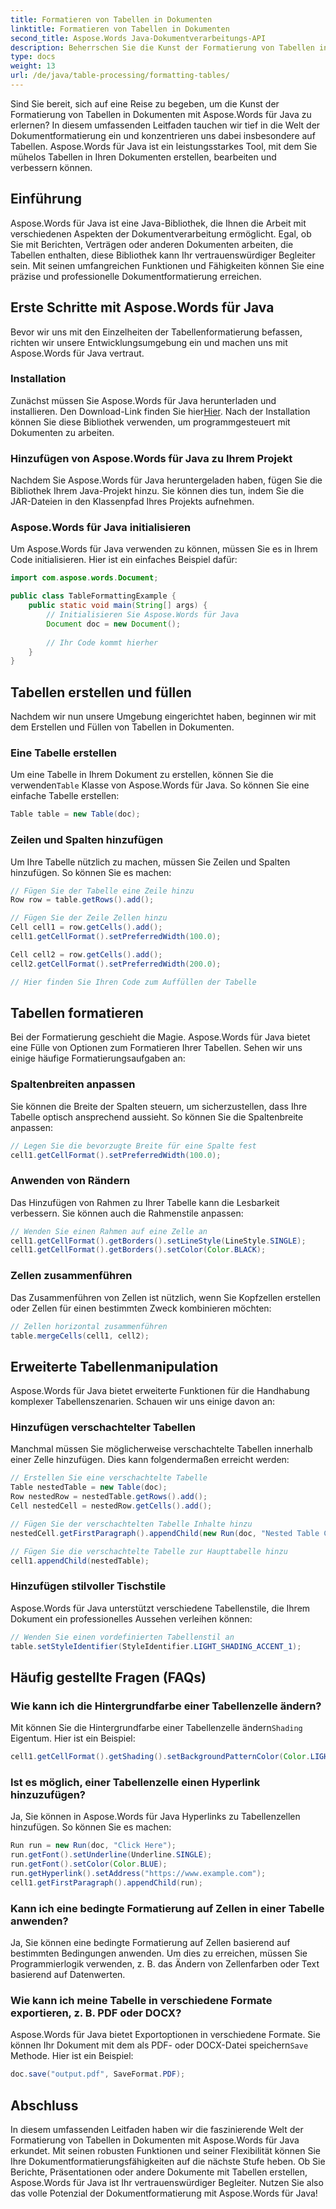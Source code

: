 ```yaml
---
title: Formatieren von Tabellen in Dokumenten
linktitle: Formatieren von Tabellen in Dokumenten
second_title: Aspose.Words Java-Dokumentverarbeitungs-API
description: Beherrschen Sie die Kunst der Formatierung von Tabellen in Dokumenten mit Aspose.Words für Java. Entdecken Sie Schritt-für-Schritt-Anleitungen und Quellcode-Beispiele für eine präzise Tabellenformatierung.
type: docs
weight: 13
url: /de/java/table-processing/formatting-tables/
---
```


Sind Sie bereit, sich auf eine Reise zu begeben, um die Kunst der Formatierung von Tabellen in Dokumenten mit Aspose.Words für Java zu erlernen? In diesem umfassenden Leitfaden tauchen wir tief in die Welt der Dokumentformatierung ein und konzentrieren uns dabei insbesondere auf Tabellen. Aspose.Words für Java ist ein leistungsstarkes Tool, mit dem Sie mühelos Tabellen in Ihren Dokumenten erstellen, bearbeiten und verbessern können.

## Einführung

Aspose.Words für Java ist eine Java-Bibliothek, die Ihnen die Arbeit mit verschiedenen Aspekten der Dokumentverarbeitung ermöglicht. Egal, ob Sie mit Berichten, Verträgen oder anderen Dokumenten arbeiten, die Tabellen enthalten, diese Bibliothek kann Ihr vertrauenswürdiger Begleiter sein. Mit seinen umfangreichen Funktionen und Fähigkeiten können Sie eine präzise und professionelle Dokumentformatierung erreichen.

## Erste Schritte mit Aspose.Words für Java

Bevor wir uns mit den Einzelheiten der Tabellenformatierung befassen, richten wir unsere Entwicklungsumgebung ein und machen uns mit Aspose.Words für Java vertraut.

### Installation

 Zunächst müssen Sie Aspose.Words für Java herunterladen und installieren. Den Download-Link finden Sie hier[Hier](https://releases.aspose.com/words/Java/). Nach der Installation können Sie diese Bibliothek verwenden, um programmgesteuert mit Dokumenten zu arbeiten.

### Hinzufügen von Aspose.Words für Java zu Ihrem Projekt

Nachdem Sie Aspose.Words für Java heruntergeladen haben, fügen Sie die Bibliothek Ihrem Java-Projekt hinzu. Sie können dies tun, indem Sie die JAR-Dateien in den Klassenpfad Ihres Projekts aufnehmen.

### Aspose.Words für Java initialisieren

Um Aspose.Words für Java verwenden zu können, müssen Sie es in Ihrem Code initialisieren. Hier ist ein einfaches Beispiel dafür:

```java
import com.aspose.words.Document;

public class TableFormattingExample {
    public static void main(String[] args) {
        // Initialisieren Sie Aspose.Words für Java
        Document doc = new Document();
        
        // Ihr Code kommt hierher
    }
}
```

## Tabellen erstellen und füllen

Nachdem wir nun unsere Umgebung eingerichtet haben, beginnen wir mit dem Erstellen und Füllen von Tabellen in Dokumenten.

### Eine Tabelle erstellen

 Um eine Tabelle in Ihrem Dokument zu erstellen, können Sie die verwenden`Table` Klasse von Aspose.Words für Java. So können Sie eine einfache Tabelle erstellen:

```java
Table table = new Table(doc);
```

### Zeilen und Spalten hinzufügen

Um Ihre Tabelle nützlich zu machen, müssen Sie Zeilen und Spalten hinzufügen. So können Sie es machen:

```java
// Fügen Sie der Tabelle eine Zeile hinzu
Row row = table.getRows().add();

// Fügen Sie der Zeile Zellen hinzu
Cell cell1 = row.getCells().add();
cell1.getCellFormat().setPreferredWidth(100.0);

Cell cell2 = row.getCells().add();
cell2.getCellFormat().setPreferredWidth(200.0);

// Hier finden Sie Ihren Code zum Auffüllen der Tabelle
```

## Tabellen formatieren

Bei der Formatierung geschieht die Magie. Aspose.Words für Java bietet eine Fülle von Optionen zum Formatieren Ihrer Tabellen. Sehen wir uns einige häufige Formatierungsaufgaben an:

### Spaltenbreiten anpassen

Sie können die Breite der Spalten steuern, um sicherzustellen, dass Ihre Tabelle optisch ansprechend aussieht. So können Sie die Spaltenbreite anpassen:

```java
// Legen Sie die bevorzugte Breite für eine Spalte fest
cell1.getCellFormat().setPreferredWidth(100.0);
```

### Anwenden von Rändern

Das Hinzufügen von Rahmen zu Ihrer Tabelle kann die Lesbarkeit verbessern. Sie können auch die Rahmenstile anpassen:

```java
// Wenden Sie einen Rahmen auf eine Zelle an
cell1.getCellFormat().getBorders().setLineStyle(LineStyle.SINGLE);
cell1.getCellFormat().getBorders().setColor(Color.BLACK);
```

### Zellen zusammenführen

Das Zusammenführen von Zellen ist nützlich, wenn Sie Kopfzellen erstellen oder Zellen für einen bestimmten Zweck kombinieren möchten:

```java
// Zellen horizontal zusammenführen
table.mergeCells(cell1, cell2);
```

## Erweiterte Tabellenmanipulation

Aspose.Words für Java bietet erweiterte Funktionen für die Handhabung komplexer Tabellenszenarien. Schauen wir uns einige davon an:

### Hinzufügen verschachtelter Tabellen

Manchmal müssen Sie möglicherweise verschachtelte Tabellen innerhalb einer Zelle hinzufügen. Dies kann folgendermaßen erreicht werden:

```java
// Erstellen Sie eine verschachtelte Tabelle
Table nestedTable = new Table(doc);
Row nestedRow = nestedTable.getRows().add();
Cell nestedCell = nestedRow.getCells().add();

// Fügen Sie der verschachtelten Tabelle Inhalte hinzu
nestedCell.getFirstParagraph().appendChild(new Run(doc, "Nested Table Content"));

// Fügen Sie die verschachtelte Tabelle zur Haupttabelle hinzu
cell1.appendChild(nestedTable);
```

### Hinzufügen stilvoller Tischstile

Aspose.Words für Java unterstützt verschiedene Tabellenstile, die Ihrem Dokument ein professionelles Aussehen verleihen können:

```java
// Wenden Sie einen vordefinierten Tabellenstil an
table.setStyleIdentifier(StyleIdentifier.LIGHT_SHADING_ACCENT_1);
```

## Häufig gestellte Fragen (FAQs)

### Wie kann ich die Hintergrundfarbe einer Tabellenzelle ändern?

 Mit können Sie die Hintergrundfarbe einer Tabellenzelle ändern`Shading` Eigentum. Hier ist ein Beispiel:

```java
cell1.getCellFormat().getShading().setBackgroundPatternColor(Color.LIGHT_GRAY);
```

### Ist es möglich, einer Tabellenzelle einen Hyperlink hinzuzufügen?

Ja, Sie können in Aspose.Words für Java Hyperlinks zu Tabellenzellen hinzufügen. So können Sie es machen:

```java
Run run = new Run(doc, "Click Here");
run.getFont().setUnderline(Underline.SINGLE);
run.getFont().setColor(Color.BLUE);
run.getHyperlink().setAddress("https://www.example.com");
cell1.getFirstParagraph().appendChild(run);
```

### Kann ich eine bedingte Formatierung auf Zellen in einer Tabelle anwenden?

Ja, Sie können eine bedingte Formatierung auf Zellen basierend auf bestimmten Bedingungen anwenden. Um dies zu erreichen, müssen Sie Programmierlogik verwenden, z. B. das Ändern von Zellenfarben oder Text basierend auf Datenwerten.

### Wie kann ich meine Tabelle in verschiedene Formate exportieren, z. B. PDF oder DOCX?

 Aspose.Words für Java bietet Exportoptionen in verschiedene Formate. Sie können Ihr Dokument mit dem als PDF- oder DOCX-Datei speichern`Save` Methode. Hier ist ein Beispiel:

```java
doc.save("output.pdf", SaveFormat.PDF);
```

## Abschluss

In diesem umfassenden Leitfaden haben wir die faszinierende Welt der Formatierung von Tabellen in Dokumenten mit Aspose.Words für Java erkundet. Mit seinen robusten Funktionen und seiner Flexibilität können Sie Ihre Dokumentformatierungsfähigkeiten auf die nächste Stufe heben. Ob Sie Berichte, Präsentationen oder andere Dokumente mit Tabellen erstellen, Aspose.Words für Java ist Ihr vertrauenswürdiger Begleiter. Nutzen Sie also das volle Potenzial der Dokumentformatierung mit Aspose.Words für Java!